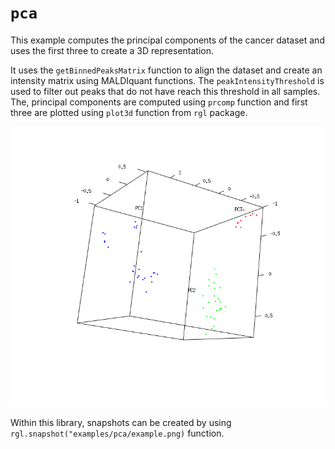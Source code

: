 # `pca`
This example computes the principal components of the cancer dataset and uses the first three to create a 3D representation.

It uses the `getBinnedPeaksMatrix` function to align the dataset and create an intensity matrix using MALDIquant functions. The `peakIntensityThreshold` is used to filter out peaks that do not have reach this threshold in all samples. The, principal components are computed using `prcomp` function and first three are plotted using `plot3d` function from `rgl` package.

[![example](example.png)]()

Within this library, snapshots can be created by using `rgl.snapshot("examples/pca/example.png)` function.